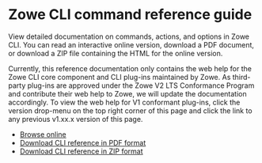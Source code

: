 # Zowe CLI command reference guide

View detailed documentation on commands, actions, and options in Zowe CLI. You can read an interactive online version, download a PDF document, or download a ZIP file containing the HTML for the online version.

Currently, this reference documentation only contains the web help for 
the Zowe CLI core component and CLI plug-ins maintained by Zowe. As third-party plug-ins are approved under the Zowe V2 LTS Conformance Program and contribute their web help to Zowe, we will update the documentation accordingly. To view the web help for V1 conformant plug-ins, click the version drop-menu on the top right corner of this page and click the link to any previous v1.xx.x version of this page.

- <a href="/v2.5.x/web_help/index.html" target="_blank">Browse online</a>
- <a href="/v2.5.x/CLIReference_Zowe.pdf" target="_blank">Download CLI reference in PDF format</a>
- <a href="/v2.5.x/zowe_web_help.zip" target="_blank">Download CLI reference in ZIP format</a>
